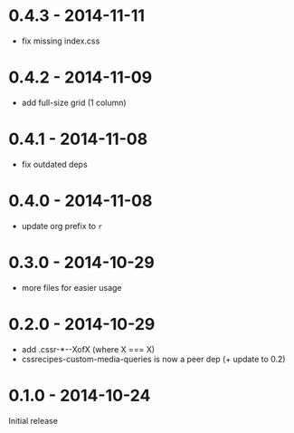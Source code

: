 # 0.4.3 - 2014-11-11

- fix missing index.css

# 0.4.2 - 2014-11-09

- add full-size grid (1 column)

# 0.4.1 - 2014-11-08

- fix outdated deps

# 0.4.0 - 2014-11-08

- update org prefix to `r`

# 0.3.0 - 2014-10-29

- more files for easier usage

# 0.2.0 - 2014-10-29

- add .cssr-*--XofX (where X === X)
- cssrecipes-custom-media-queries is now a peer dep (+ update to 0.2)

# 0.1.0 - 2014-10-24

Initial release
